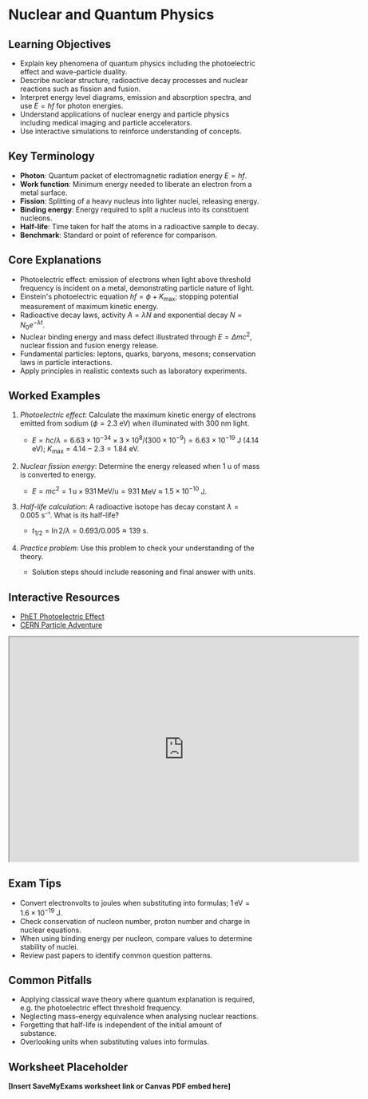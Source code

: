 # Nuclear and Quantum Physics

## Learning Objectives
- Explain key phenomena of quantum physics including the photoelectric effect and wave–particle duality.
- Describe nuclear structure, radioactive decay processes and nuclear reactions such as fission and fusion.
- Interpret energy level diagrams, emission and absorption spectra, and use $E=hf$ for photon energies.
- Understand applications of nuclear energy and particle physics including medical imaging and particle accelerators.
- Use interactive simulations to reinforce understanding of concepts.

## Key Terminology
- **Photon**: Quantum packet of electromagnetic radiation energy $E=hf$.
- **Work function**: Minimum energy needed to liberate an electron from a metal surface.
- **Fission**: Splitting of a heavy nucleus into lighter nuclei, releasing energy.
- **Binding energy**: Energy required to split a nucleus into its constituent nucleons.
- **Half-life**: Time taken for half the atoms in a radioactive sample to decay.
- **Benchmark**: Standard or point of reference for comparison.

## Core Explanations
- Photoelectric effect: emission of electrons when light above threshold frequency is incident on a metal, demonstrating particle nature of light.
- Einstein's photoelectric equation $hf=\phi +K_{\text{max}}$; stopping potential measurement of maximum kinetic energy.
- Radioactive decay laws, activity $A=\lambda N$ and exponential decay $N=N_0 e^{-\lambda t}$.
- Nuclear binding energy and mass defect illustrated through $E=\Delta mc^2$, nuclear fission and fusion energy release.
- Fundamental particles: leptons, quarks, baryons, mesons; conservation laws in particle interactions.
- Apply principles in realistic contexts such as laboratory experiments.

## Worked Examples
1. *Photoelectric effect*: Calculate the maximum kinetic energy of electrons emitted from sodium ($\phi=2.3$ eV) when illuminated with 300 nm light.
   - $E=hc/\lambda=6.63\times10^{-34}\times3\times10^8/(300\times10^{-9})=6.63\times10^{-19}$ J (4.14 eV); $K_{\text{max}}=4.14-2.3=1.84$ eV.
2. *Nuclear fission energy*: Determine the energy released when 1 u of mass is converted to energy.
   - $E=mc^2=1\,\text{u}\times931\,\text{MeV/u}=931$ MeV ≈ $1.5\times10^{-10}$ J.
3. *Half-life calculation*: A radioactive isotope has decay constant $\lambda=0.005$ s⁻¹. What is its half-life?
   - $t_{1/2}=\ln2/\lambda=0.693/0.005\approx139$ s.

4. *Practice problem*: Use this problem to check your understanding of the theory.
   - Solution steps should include reasoning and final answer with units.
## Interactive Resources
- [PhET Photoelectric Effect](https://phet.colorado.edu/en/simulation/photoelectric)
- [CERN Particle Adventure](https://particleadventure.org/)
<iframe src="https://phet.colorado.edu/sims/html/rutherford-scattering/latest/rutherford-scattering_en.html" width="700" height="450" title="Interactive simulation" loading="lazy"></iframe>

## Exam Tips
- Convert electronvolts to joules when substituting into formulas; $1\,\text{eV}=1.6\times10^{-19}$ J.
- Check conservation of nucleon number, proton number and charge in nuclear equations.
- When using binding energy per nucleon, compare values to determine stability of nuclei.
- Review past papers to identify common question patterns.

## Common Pitfalls
- Applying classical wave theory where quantum explanation is required, e.g. the photoelectric effect threshold frequency.
- Neglecting mass–energy equivalence when analysing nuclear reactions.
- Forgetting that half-life is independent of the initial amount of substance.
- Overlooking units when substituting values into formulas.

## Worksheet Placeholder
**[Insert SaveMyExams worksheet link or Canvas PDF embed here]**
